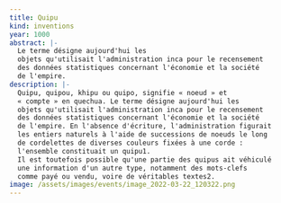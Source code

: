 ```yaml
---
title: Quipu
kind: inventions
year: 1000
abstract: |-
  Le terme désigne aujourd'hui les
  objets qu'utilisait l'administration inca pour le recensement
  des données statistiques concernant l'économie et la société
  de l'empire.
description: |-
  Quipu, quipou, khipu ou quipo, signifie « noeud » et
  « compte » en quechua. Le terme désigne aujourd'hui les
  objets qu'utilisait l'administration inca pour le recensement
  des données statistiques concernant l'économie et la société
  de l'empire. En l'absence d'écriture, l'administration figurait
  les entiers naturels à l'aide de successions de noeuds le long
  de cordelettes de diverses couleurs fixées à une corde :
  l'ensemble constituait un quipu1.
  Il est toutefois possible qu'une partie des quipus ait véhiculé
  une information d'un autre type, notamment des mots-clefs
  comme payé ou vendu, voire de véritables textes2.
image: /assets/images/events/image_2022-03-22_120322.png
---
```

